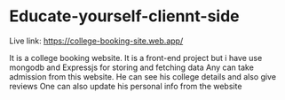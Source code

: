 ﻿# Educate-yourself-cliennt-side

 Live link: https://college-booking-site.web.app/

It is a college booking website.
It is a front-end project but i have use mongodb and Expressjs for storing and fetching data
Any can take admission from this website. He can see his college details and also give reviews
One can also update his personal info from the website
